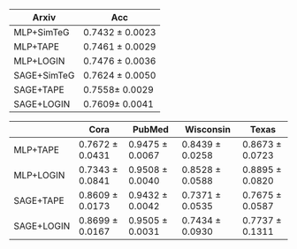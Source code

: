 | Arxiv | Acc |
| --- | --- |
| MLP+SimTeG | 0.7432 ± 0.0023 |
| MLP+TAPE | 0.7461 ± 0.0029 |
| MLP+LOGIN | 0.7476 ± 0.0036 |
| SAGE+SimTeG | 0.7624 ± 0.0050 |
| SAGE+TAPE | 0.7558± 0.0029 |
| SAGE+LOGIN | 0.7609± 0.0041 |

|  | Cora | PubMed | Wisconsin | Texas |
| --- | --- | --- | --- | --- |
| MLP+TAPE | 0.7672 ± 0.0431 | 0.9475 ± 0.0067 | 0.8439 ± 0.0258 | 0.8673 ± 0.0723 |
| MLP+LOGIN | 0.7343 ± 0.0841 | 0.9508 ± 0.0040 | 0.8528 ± 0.0588 | 0.8895 ± 0.0820 |
| SAGE+TAPE | 0.8609 ± 0.0173 | 0.9432 ± 0.0042 | 0.7371 ± 0.0535 | 0.7675 ± 0.0587 |
| SAGE+LOGIN | 0.8699 ± 0.0167 | 0.9505 ± 0.0031 | 0.7434 ± 0.0930 | 0.7737 ± 0.1311 |
